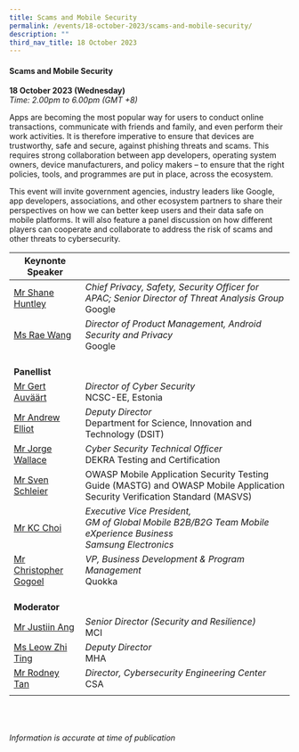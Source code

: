 ```yaml
---
title: Scams and Mobile Security
permalink: /events/18-october-2023/scams-and-mobile-security/
description: ""
third_nav_title: 18 October 2023
---
```

#### **Scams and Mobile Security**

**18 October 2023 (Wednesday)**  
*Time: 2.00pm to 6.00pm (GMT +8)*

Apps are becoming the most popular way for users to conduct online transactions, communicate with friends and family, and even perform their work activities. It is therefore imperative to ensure that devices are trustworthy, safe and secure, against phishing threats and scams. This requires strong collaboration between app developers, operating system owners, device manufacturers, and policy makers – to ensure that the right policies, tools, and programmes are put in place, across the ecosystem.

This event will invite government agencies, industry leaders like Google, app developers, associations, and other ecosystem partners to share their perspectives on how we can better keep users and their data safe on mobile platforms. It will also feature a panel discussion on how different players can cooperate and collaborate to address the risk of scams and other threats to cybersecurity.

|**Keynonte Speaker**          |                                                              |
| -------- | -------- |
| [Mr Shane Huntley](/speakers/mr-shane-huntley/)  | *Chief Privacy, Safety, Security Officer for APAC; Senior Director of Threat Analysis Group*<br>Google      |
| [Ms Rae Wang](/speakers/ms-rae-wang/)  | *Director of Product Management, Android Security and Privacy*<br>Google      |
| <br> **Panellist**          |                                                              |
| [Mr Gert Auväärt](/speakers/mr-gert-auvaart/)  | *Director of Cyber Security*<br>NCSC-EE, Estonia                |
| [Mr Andrew Elliot](/speakers/mr-andrew-elliot/)  | *Deputy Director*<br>Department for Science, Innovation and Technology (DSIT)                |
| [Mr Jorge Wallace](/speakers/mr-jorge-wallace/)  | *Cyber Security Technical Officer*<br>DEKRA Testing and Certification                |
| [Mr Sven Schleier](/speakers/mr-sven-schleier/)  | OWASP Mobile Application Security Testing Guide (MASTG) and OWASP Mobile Application Security Verification Standard (MASVS)                |
| [Mr KC Choi](/speakers/mr-kc-choi/)  | *Executive Vice President, <br> GM of Global Mobile B2B/B2G Team Mobile eXperience Business <br> Samsung Electronics*                |
| [Mr Christopher Gogoel](/speakers/mr-christopher-gogoel/)  | *VP, Business Development &amp; Program Management*<br>Quokka                |
| <br> **Moderator**          |                                                              |
| [Mr Justiin Ang](/speakers/mr-justiin-ang/)  | *Senior Director (Security and Resilience)*<br>MCI                |
| [Ms Leow Zhi Ting](/speakers/ms-leow-zhi-ting/)  | *Deputy Director*<br>MHA                |
| [Mr Rodney Tan](/speakers/mr-rodney-tan/)  | *Director, Cybersecurity Engineering Center*<br>CSA                |
| | |

 <br><br><br>
*Information is accurate at time of publication*